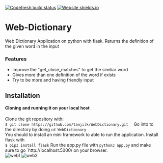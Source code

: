 [![Codefresh build status]( https://g.codefresh.io/api/badges/pipeline/noneidonthv/webdictionary?type=cf-1)]( https://g.codefresh.io/public/accounts/noneidonthv/pipelines/new/5f35a51f1aa459de0a67bb5b)  [![Website shields.io](https://img.shields.io/website-up-down-green-red/http/shields.io.svg)](https://webdictionaryflask.herokuapp.com/)
# Web-Dictionary
Web Dictionary Application on python with flask. Returns the definition of the given word in the input

### Features
 - Improve the "get_close_matches" to get the similiar word
 - Gives more than one definition of the word if exists
 - Try to be more and having friendly input
 
## Installation
#### Cloning and running it on your local host
Clone the git repository with:  
`$ git clone https://github.com/tanjilk/WebDictionary.git  `
Go into to the directory by doing `cd WebDictionary`  
You should to install an mini framework to able to run the application. Install flask with   
`$ pip3 install flask`
Run the app.py file with `python3 app.py` and make sure to go `http://localhost:5000/ on your browser.  
![web1](https://i.imgur.com/jpKBnTX.jpg)
![web2](https://i.imgur.com/8F1BMra.jpg)
